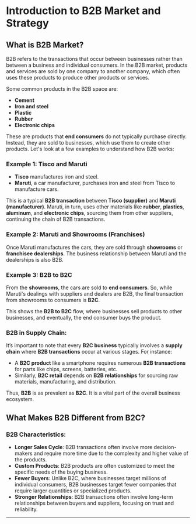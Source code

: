 # Introduction to B2B Market and Strategy

## What is B2B Market?

B2B refers to the transactions that occur between businesses rather than between a business and individual consumers. In the B2B market, products and services are sold by one company to another company, which often uses these products to produce other products or services.

Some common products in the B2B space are:
- **Cement**
- **Iron and steel**
- **Plastic**
- **Rubber**
- **Electronic chips**

These are products that **end consumers** do not typically purchase directly. Instead, they are sold to businesses, which use them to create other products. Let's look at a few examples to understand how B2B works:

### Example 1: **Tisco and Maruti**
- **Tisco** manufactures iron and steel.
- **Maruti**, a car manufacturer, purchases iron and steel from Tisco to manufacture cars.

This is a typical **B2B transaction** between **Tisco (supplier)** and **Maruti (manufacturer)**. Maruti, in turn, uses other materials like **rubber**, **plastics**, **aluminum**, and **electronic chips**, sourcing them from other suppliers, continuing the chain of B2B transactions.

### Example 2: **Maruti and Showrooms (Franchises)**
Once Maruti manufactures the cars, they are sold through **showrooms** or **franchisee dealerships**. The business relationship between Maruti and the dealerships is also B2B.

### Example 3: **B2B to B2C**
From the **showrooms**, the cars are sold to **end consumers**. So, while Maruti's dealings with suppliers and dealers are B2B, the final transaction from showrooms to consumers is **B2C**.

This shows the **B2B to B2C** flow, where businesses sell products to other businesses, and eventually, the end consumer buys the product.

### B2B in Supply Chain:
It’s important to note that every **B2C business** typically involves a **supply chain** where **B2B transactions** occur at various stages. For instance:
- A **B2C product** like a smartphone requires numerous **B2B transactions** for parts like chips, screens, batteries, etc.
- Similarly, **B2C retail** depends on **B2B relationships** for sourcing raw materials, manufacturing, and distribution.

Thus, **B2B** is as prevalent as **B2C**. It is a vital part of the overall business ecosystem.

## What Makes B2B Different from B2C?

### B2B Characteristics:
- **Longer Sales Cycle**: B2B transactions often involve more decision-makers and require more time due to the complexity and higher value of the products.
- **Custom Products**: B2B products are often customized to meet the specific needs of the buying business.
- **Fewer Buyers**: Unlike B2C, where businesses target millions of individual consumers, B2B businesses target fewer companies that require larger quantities or specialized products.
- **Stronger Relationships**: B2B transactions often involve long-term relationships between buyers and suppliers, focusing on trust and reliability.

---

